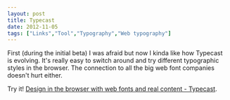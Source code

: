 ```yaml
---
layout: post
title: Typecast
date: 2012-11-05
tags: ["Links","Tool","Typography","Web typography"]
---
```


First (during the initial beta) I was afraid but now I kinda like how Typecast is evolving. It's really easy to switch around and try different typographic styles in the browser. The connection to all the big web font companies doesn't hurt either.

Try it! [Design in the browser with web fonts and real content - Typecast](http://typecast.com/).